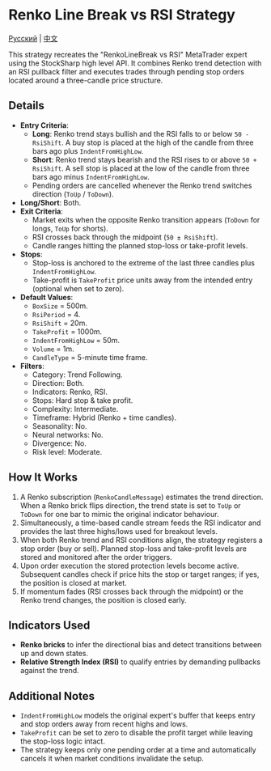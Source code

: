 # Renko Line Break vs RSI Strategy
[Русский](README_ru.md) | [中文](README_cn.md)

This strategy recreates the "RenkoLineBreak vs RSI" MetaTrader expert using the StockSharp high level API. It combines Renko trend detection with an RSI pullback filter and executes trades through pending stop orders located around a three-candle price structure.

## Details

- **Entry Criteria**:
  - **Long**: Renko trend stays bullish and the RSI falls to or below `50 - RsiShift`. A buy stop is placed at the high of the candle from three bars ago plus `IndentFromHighLow`.
  - **Short**: Renko trend stays bearish and the RSI rises to or above `50 + RsiShift`. A sell stop is placed at the low of the candle from three bars ago minus `IndentFromHighLow`.
  - Pending orders are cancelled whenever the Renko trend switches direction (`ToUp` / `ToDown`).
- **Long/Short**: Both.
- **Exit Criteria**:
  - Market exits when the opposite Renko transition appears (`ToDown` for longs, `ToUp` for shorts).
  - RSI crosses back through the midpoint (`50 ± RsiShift`).
  - Candle ranges hitting the planned stop-loss or take-profit levels.
- **Stops**:
  - Stop-loss is anchored to the extreme of the last three candles plus `IndentFromHighLow`.
  - Take-profit is `TakeProfit` price units away from the intended entry (optional when set to zero).
- **Default Values**:
  - `BoxSize` = 500m.
  - `RsiPeriod` = 4.
  - `RsiShift` = 20m.
  - `TakeProfit` = 1000m.
  - `IndentFromHighLow` = 50m.
  - `Volume` = 1m.
  - `CandleType` = 5-minute time frame.
- **Filters**:
  - Category: Trend Following.
  - Direction: Both.
  - Indicators: Renko, RSI.
  - Stops: Hard stop & take profit.
  - Complexity: Intermediate.
  - Timeframe: Hybrid (Renko + time candles).
  - Seasonality: No.
  - Neural networks: No.
  - Divergence: No.
  - Risk level: Moderate.

## How It Works

1. A Renko subscription (`RenkoCandleMessage`) estimates the trend direction. When a Renko brick flips direction, the trend state is set to `ToUp` or `ToDown` for one bar to mimic the original indicator behaviour.
2. Simultaneously, a time-based candle stream feeds the RSI indicator and provides the last three highs/lows used for breakout levels.
3. When both Renko trend and RSI conditions align, the strategy registers a stop order (buy or sell). Planned stop-loss and take-profit levels are stored and monitored after the order triggers.
4. Upon order execution the stored protection levels become active. Subsequent candles check if price hits the stop or target ranges; if yes, the position is closed at market.
5. If momentum fades (RSI crosses back through the midpoint) or the Renko trend changes, the position is closed early.

## Indicators Used

- **Renko bricks** to infer the directional bias and detect transitions between up and down states.
- **Relative Strength Index (RSI)** to qualify entries by demanding pullbacks against the trend.

## Additional Notes

- `IndentFromHighLow` models the original expert's buffer that keeps entry and stop orders away from recent highs and lows.
- `TakeProfit` can be set to zero to disable the profit target while leaving the stop-loss logic intact.
- The strategy keeps only one pending order at a time and automatically cancels it when market conditions invalidate the setup.
